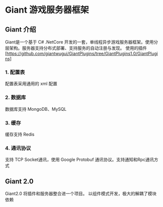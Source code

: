 # Giant 游戏服务器框架

## Giant 介绍
Giant是一个基于 C# .NetCore 开发的一套，单线程异步游戏服务器框架。使用分层架构。服务器支持分布式部署、支持服务的自动注册与发现。
使用的插件 [https://github.com/giantwugui/GiantPlugins/tree/GiantPlugins1.0/GiantPlugins]

### 1. 配置表
配置表采用通用的 xml 配置

### 2. 数据库
数据库支持 MongoDB、MySQL

### 3. 缓存
缓存支持 Redis

### 4. 通讯协议
支持 TCP Socket通讯，使用 Google Protobuf 通讯协议。支持通知和Rpc通讯方式


## Giant 2.0
Giant2.0 将插件和服务器整合进一个项目。 以组件模式开发，极大的解耦了模块依赖
